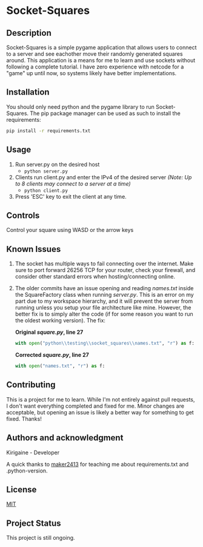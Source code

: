 ﻿# Socket-Squares

## Description

Socket-Squares is a simple pygame application that allows users to connect to a server and see eachother move their randomly generated squares around. This application is a means for me to learn and use sockets without following a complete tutorial. I have zero experience with netcode for a "game" up until now, so systems likely have better implementations.

## Installation

You should only need python and the pygame library to run Socket-Squares. The pip package manager can be used as such to install the requirements:
```bash
pip install -r requirements.txt
```

## Usage

1. Run server.py on the desired host
   - ```python server.py```
2. Clients run client.py and enter the IPv4 of the desired server *(Note: Up to 8 clients may connect to a server at a time)*
   - ```python client.py```
3. Press 'ESC' key to exit the client at any time.

## Controls

Control your square using WASD or the arrow keys

## Known Issues

1. The socket has multiple ways to fail connecting over the internet. Make sure to port forward 26256 TCP for your router, check your firewall, and consider other standard errors when hosting/connecting online.

2. The older commits have an issue opening and reading *names.txt* inside the SquareFactory class when running *server.py*. This is an error on my part due to my workspace hierarchy, and it will prevent the server from running unless you setup your file architecture like mine. However, the better fix is to simply alter the code (if for some reason you want to run the oldest working version). The fix:

    **Original *square.py*, line 27**
    ```python
    with open("python\\testing\\socket_squares\\names.txt", "r") as f:
    ```

    **Corrected *square.py*, line 27**
    ```python
    with open("names.txt", "r") as f:
    ```

## Contributing

This is a project for me to learn. While I'm not entirely against pull requests, I don't want everything completed and fixed for me. Minor changes are acceptable,
but opening an issue is likely a better way for something to get fixed. Thanks!

## Authors and acknowledgment

Kirigaine - Developer

A quick thanks to [maker2413](https://github.com/maker2413) for teaching me about requirements.txt and .python-version.

## License

[MIT](https://choosealicense.com/licenses/mit/)

## Project Status

This project is still ongoing.
